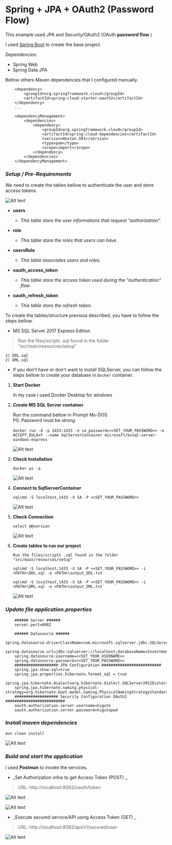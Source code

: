 # Spring + JPA + OAuth2 (Password Flow)

This example used JPA and Security/OAuth2 (OAuth  __password flow__ )

I used [Spring Boot](https://start.spring.io) to create the base project.

_Dependencies:_

* Spring Web
* Spring Data JPA

Bellow others Maven dependencies that I configured manually.

		<dependency>
			<groupId>org.springframework.cloud</groupId>
			<artifactId>spring-cloud-starter-oauth2</artifactId>
		</dependency>
		...
		
		<dependencyManagement>
			<dependencies>
				<dependency>
					<groupId>org.springframework.cloud</groupId>
					<artifactId>spring-cloud-dependencies</artifactId>
					<version>Hoxton.SR1</version>
					<type>pom</type>
					<scope>import</scope>
				</dependency>
			</dependencies>
		</dependencyManagement>


### _Setup / Pre-Requirements_

We need to create the tables bellow to authenticate the user and store access tokens. 


![Alt text](./doc/DatabaseDiagram.png?raw=true "Database diagram")




* __users__
     - _This table store the user informations that request "authorization"._

   
* __role__
     - _This table store the roles that users can have._
   
   
* __usersRole__
     - _This table associates users and roles._
   
   
* __oauth_access_token__
     - _This table store the access token used during the "authentication" flow._   
   
   
* __oauth_refresh_token__
     - _This table store the refresh token._   
   
    
To create the tables/structure previous described, you have to follow the steps bellow.


* MS SQL Server 2017 Express Edition

>Run the files/scripts .sql found in the folder "src/main/resources/setup"


``` 
1) DDL.sql
2) DML.sql
```

* If you don't have or don't want to install SQLServer, you can follow the steps bellow to create your database in `Docker` container.



1. **Start Docker** 
   
   In my case I used Docker Desktop for windows
   
2. **Create MS SQL Server container**

   Run the command bellow in Prompt Ms-DOS </br>
   PS: Password must be strong </br></br> 
   `docker run -d -p 1433:1433 -e sa_password=<<SET_YOUR_PASSWORD>> -e ACCEPT_EULA=Y --name SqlServerContainer microsoft/mssql-server-windows-express`
   
   ![Alt text](./doc/dockerrun.png?raw=true "docker SqlServerContainer")	

3. **Check Installation**
	
   `docker ps -a`
   
   ![Alt text](./doc/dockerps-a.png?raw=true "docker ps -a")	
	
4. **Connect to SqlServerContainer**	
	
   `sqlcmd -S localhost,1433 -U SA -P <<SET_YOUR_PASSWORD>>`
   
   ![Alt text](./doc/sqlcmd.png?raw=true "sqlcmd connect SqlServerContainer")

5. **Check Connection**
		
   `select @@version`
   	
   ![Alt text](./doc/sqlcmd_check.png?raw=true "check SqlServerContainer")
	
6. **Create tables to run our project**

   `Run the files/scripts .sql found in the folder "src/main/resources/setup"`
	
   `sqlcmd -S localhost,1433 -U SA -P <<SET_YOUR_PASSWORD>> -i <PATH>\DDL.sql -o <PATH>\output_DDL.txt`
	
   `sqlcmd -S localhost,1433 -U SA -P <<SET_YOUR_PASSWORD>> -i <PATH>\DML.sql -o <PATH>\output_DML.txt`
   
   ![Alt text](./doc/sqlcmd_tables.png?raw=true "check SqlServerContainer")


### _Update file application.properties_


		###### Server ######
		server.port=8082
		
		###### Datasource ######
		spring.datasource.driverClassName=com.microsoft.sqlserver.jdbc.SQLServerDriver
		spring.datasource.url=jdbc:sqlserver://localhost;databaseName=Investment
		spring.datasource.username=<<SET_YOUR_USERNAME>>
		spring.datasource.password=<<SET_YOUR_PASSWORD>>
		################### JPA Configuration ##########################
		spring.jpa.show-sql=true
		spring.jpa.properties.hibernate.format_sql = true
		spring.jpa.hibernate.dialect=org.hibernate.dialect.SQLServer2012Dialect
		spring.jpa.hibernate.naming.physical-strategy=org.hibernate.boot.model.naming.PhysicalNamingStrategyStandardImpl
		################### Security Configuration OAuth2 ##########################
		oauth.authorization.server.username=higute
		oauth.authorization.server.password=higutepwd


### _Install maven dependencies_ 

	mvn clean install
   
   ![Alt text](./doc/mvn_cleaninstall.png?raw=true "mvn clean install")


### _Build and start the application_

   I used **Postman** to invoke the services.  
	
- _Set Authorization infos to get Access Token (POST) _   

> URL: http://localhost:8082/oauth/token
   
  ![Alt text](./doc/postman_authorization1.png?raw=true "Authorization") 
  
  ![Alt text](./doc/postman_authorization2.png?raw=true "Authorization") 
  
- _Execute secured service/API using Access Token (GET) _

> URL: http://localhost:8082/api/v1/secured/user
   
  ![Alt text](./doc/postman_customapi_with_access_token.png?raw=true "Secured API") 


